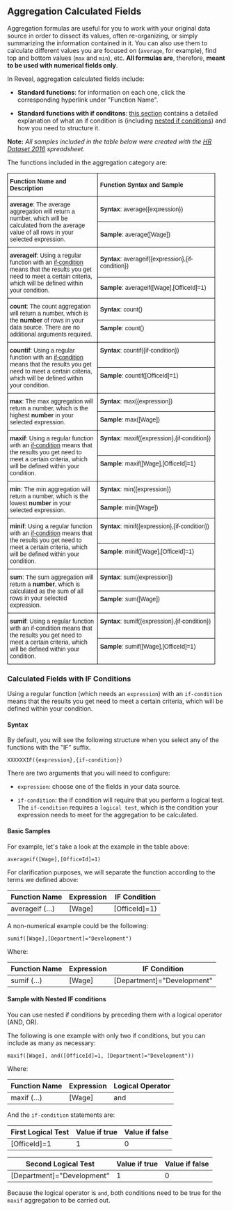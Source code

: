 ## Aggregation Calculated Fields


Aggregation formulas are useful for you to work with your original data
source in order to dissect its values, often re-organizing, or simply
summarizing the information contained in it. You can also use them to
calculate different values you are focused on (`average`, for example),
find top and bottom values (`max` and `min`), etc. **All formulas are**,
therefore, **meant to be used with numerical fields only**.

In Reveal, aggregation calculated fields include:

  - **Standard functions**: for information on each one, click the
    corresponding hyperlink under "Function Name".

  - **Standard functions with if conditons**: [this section](#aggregation-if-condition) contains a detailed explanation of what an if condition is (including [nested if conditions](#nested-if-conditions)) and how you need to structure
    it.

**Note:** *All samples included in the table below were created with the
[HR Dataset 2016](http://download.infragistics.com/reportplus/help/samples/HR%20Dataset_2016.xlsx)
spreadsheet.*

The functions included in the aggregation category are:

<style type="text/css">
.tg  {border-collapse:collapse;border-spacing:0;}
.tg td{font-family:Arial, sans-serif;font-size:14px;padding:10px 5px;border-style:solid;border-width:1px;overflow:hidden;word-break:normal;border-color:black;}
.tg th{font-family:Arial, sans-serif;font-size:14px;font-weight:normal;padding:10px 5px;border-style:solid;border-width:1px;overflow:hidden;word-break:normal;border-color:black;}
.tg .tg-cly1{text-align:left;vertical-align:middle}
.tg .tg-0lax{text-align:left;vertical-align:top}
</style>
<table class="tg" style="undefined;table-layout: fixed; width: 478px">
<colgroup>
<col style="width: 208px">
<col style="width: 270px">
</colgroup>
  <tr>
    <th class="tg-cly1"><span style="font-weight:bold">Function Name and Description</span></th>
    <th class="tg-cly1"><span style="font-weight:bold">Function Syntax and Sample</span></th>
  </tr>
  <tr>
    <td class="tg-cly1" rowspan="2"><span style="font-weight:bold">average</span>: The average aggregation will return a number, which will be calculated from the average value of all rows in your selected expression.</td>
    <td class="tg-cly1"><span style="font-weight:bold">Syntax</span>: average({expression})</td>
  </tr>
  <tr>
    <td class="tg-cly1"><span style="font-weight:bold">Sample</span>: average([Wage])</td>
  </tr>
  <tr>
    <td class="tg-cly1" rowspan="2"><span style="font-weight:bold">averageif</span>: Using a regular function with an <a href="https://www.revealbi.io/help/aggregation-calculated-fields#aggregation-if-condition">if-condition</a> means that the results you get need to meet a certain criteria, which will be defined within your condition.</td>
    <td class="tg-cly1"><span style="font-weight:bold">Syntax</span>: averageif({expression},{if-condition})</td>
  </tr>
  <tr>
    <td class="tg-cly1"><span style="font-weight:bold">Sample</span>: averageif([Wage],[OfficeId]=1)</td>
  </tr>
  <tr>
    <td class="tg-cly1" rowspan="2"><span style="font-weight:bold">count</span>: The count aggregation will return a number, which is the <span style="font-weight:bold">number</span> of rows in your data source. There are no additional arguments required.</td>
    <td class="tg-cly1"><span style="font-weight:bold">Syntax</span>: count()</td>
  </tr>
  <tr>
    <td class="tg-0lax"><span style="font-weight:bold">Sample</span>: count()</td>
  </tr>
  <tr>
    <td class="tg-0lax" rowspan="2"><span style="font-weight:bold">countif</span>: Using a regular function with an <a href="https://www.revealbi.io/help/aggregation-calculated-fields#aggregation-if-condition">if-condition</a> means that the results you get need to meet a certain criteria, which will be defined within your condition.</td>
    <td class="tg-0lax"><span style="font-weight:bold">Syntax</span>: countif({if-condition})</td>
  </tr>
  <tr>
    <td class="tg-0lax"><span style="font-weight:bold">Sample</span>: countif([OfficeId]=1)</td>
  </tr>
  <tr>
    <td class="tg-0lax" rowspan="2"><span style="font-weight:bold">max</span>: The max aggregation will return a number, which is the highest <span style="font-weight:bold">number</span> in your selected expression.</td>
    <td class="tg-0lax"><span style="font-weight:bold">Syntax</span>: max({expression})</td>
  </tr>
  <tr>
    <td class="tg-0lax"><span style="font-weight:bold">Sample</span>: max([Wage])</td>
  </tr>
  <tr>
    <td class="tg-0lax" rowspan="2"><span style="font-weight:bold">maxif</span>: Using a regular function with an <a href="https://www.revealbi.io/help/aggregation-calculated-fields#aggregation-if-condition">if-condition</a> means that the results you get need to meet a certain criteria, which will be defined within your condition.</td>
    <td class="tg-0lax"><span style="font-weight:bold">Syntax</span>: maxif({expression},{if-condition})</td>
  </tr>
  <tr>
    <td class="tg-0lax"><span style="font-weight:bold">Sample</span>: maxif([Wage],[OfficeId]=1)</td>
  </tr>
  <tr>
    <td class="tg-0lax" rowspan="2"><span style="font-weight:bold">min</span>: The min aggregation will return a number, which is the lowest <span style="font-weight:bold">number</span> in your selected expression.</td>
    <td class="tg-0lax"><span style="font-weight:bold">Syntax</span>: min({expression})</td>
  </tr>
  <tr>
    <td class="tg-0lax"><span style="font-weight:bold">Sample</span>: min([Wage])</td>
  </tr>
  <tr>
    <td class="tg-0lax" rowspan="2"><span style="font-weight:bold">minif</span>: Using a regular function with an <a href="https://www.revealbi.io/help/aggregation-calculated-fields#aggregation-if-condition">if-condition</a> means that the results you get need to meet a certain criteria, which will be defined within your condition.</td>
    <td class="tg-0lax"><span style="font-weight:bold">Syntax</span>: minif({expression},{if-condition})</td>
  </tr>
  <tr>
    <td class="tg-0lax"><span style="font-weight:bold">Sample</span>: minif([Wage],[OfficeId]=1)</td>
  </tr>
  <tr>
    <td class="tg-0lax" rowspan="2"><span style="font-weight:bold">sum</span>: The sum aggregation will return a <span style="font-weight:bold">number</span>, which is calculated as the sum of all rows in your selected expression.</td>
    <td class="tg-0lax"><span style="font-weight:bold">Syntax</span>: sum({expression})</td>
  </tr>
  <tr>
    <td class="tg-0lax"><span style="font-weight:bold">Sample</span>: sum([Wage])</td>
  </tr>
  <tr>
    <td class="tg-0lax" rowspan="2"><span style="font-weight:bold">sumif</span>: Using a regular function with an if-condition means that the results you get need to meet a certain criteria, which will be defined within your condition.</td>
    <td class="tg-0lax"><span style="font-weight:bold">Syntax</span>: sumif({expression},{if-condition})</td>
  </tr>
  <tr>
    <td class="tg-0lax"><span style="font-weight:bold">Sample</span>: sumif([Wage],[OfficeId]=1)</td>
  </tr>
</table>


<a name='aggregation-if-condition'></a>
### Calculated Fields with IF Conditions

Using a regular function (which needs an `expression`) with an
`if-condition` means that the results you get need to meet a certain
criteria, which will be defined within your condition.

#### Syntax

By default, you will see the following structure when you select any of
the functions with the "IF" suffix.

`XXXXXXIF({expression},{if-condition})`

There are two arguments that you will need to configure:

  - `expression`: choose one of the fields in your data source.

  - `if-condition`: the if condition will require that you perform a
    logical test. The `if-condition` requires a `logical test`, which is
    the condition your expression needs to meet for the aggregation to
    be calculated.

#### Basic Samples

For example, let's take a look at the example in the table above:

`averageif([Wage],[OfficeId]=1)`

For clarification purposes, we will separate the function according to
the terms we defined above:

| Function Name  | Expression | IF Condition  |
| -------------- | ---------- | ------------- |
| averageif (…​) | [Wage]     | [OfficeId]=1) |

A non-numerical example could be the following:

`sumif([Wage],[Department]="Development")`

Where:

| Function Name | Expression | IF Condition               |
| ------------- | ---------- | -------------------------- |
| sumif (…​)    | [Wage]      | [Department]="Development" |

<a name='nested-if-conditions'></a>
#### Sample with Nested IF conditions

You can use nested if conditions by preceding them with a logical
operator (AND, OR).

The following is one example with only two if conditions, but you can
include as many as necessary:

`maxif([Wage], and([OfficeId]=1, [Department]="Development"))`

Where:

| Function Name | Expression | Logical Operator |
| ------------- | ---------- | ---------------- |
| maxif (…​)     | [Wage]     | and              |

And the `if-condition` statements are:

| First Logical Test | Value if true | Value if false |
| ------------------ | ------------- | -------------- |
| [OfficeId]=1       | 1             | 0              |

| Second Logical Test        | Value if true | Value if false |
| -------------------------- | ------------- | -------------- |
| [Department]="Development" | 1             | 0              |

Because the logical operator is `and`, both conditions need to be true
for the `maxif` aggregation to be carried out.
